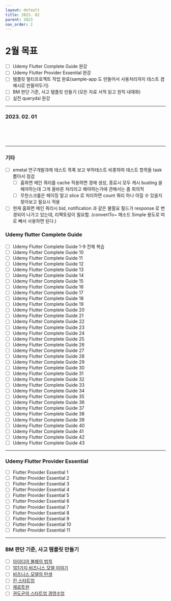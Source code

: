 ```yaml
---
layout: default
title: 2023. 02
parent: 2023
nav_order: 2
---
```


# 2월 목표
* [ ] Udemy Flutter Complete Guide 완강
* [ ] Udemy Flutter Provider Essential 완강
* [ ] 템플릿 멀티프로젝트 작업 완료(sample-app 도 만들어서 사용처리까지 테스트 겸 예시로 만들어두기)
* [ ] BM 판단 기준, 사고 템플릿 만들기 (모든 자료 서적 읽고 원칙 내재화)
* [ ] 실전 querydsl 완강

<hr>

### 2023. 02. 01

<br>
<br>
<br>

<hr>

### 기타
- [ ] emetal 연구개발과제 테스트 목록 보고 부하테스트 비롯하여 테스트 항목들 task 뽑아서 점검
  - [ ] 홈화면 메인 쿼리를 cache 적용하면 경매 생성, 종료시 모두 캐시 busting 을 해야하는데 그게 올바른 처리라고 해야하는가에 관해서는 좀 회의적
  - [ ] 무한스크롤은 페이징 말고 slice 로 처리하면 count 쿼리 하나 아낄 수 있을지 찾아보고 필요시 적용
- [ ] 현재 홈화면 메인 쿼리시 bid, notification 과 같은 불필요 필드가 response 로 변경되어 나가고 있는데, 리팩토링이 필요함. (convertTo~ 메소드 Simple 용도로 따로 빼서 사용하면 된다.)

### Udemy flutter Complete Guide
* [ ] Udemy Flutter Complete Guide 1-9 전체 복습
* [ ] Udemy Flutter Complete Guide 10
* [ ] Udemy Flutter Complete Guide 11
* [ ] Udemy Flutter Complete Guide 12
* [ ] Udemy Flutter Complete Guide 13
* [ ] Udemy Flutter Complete Guide 14
* [ ] Udemy Flutter Complete Guide 15
* [ ] Udemy Flutter Complete Guide 16
* [ ] Udemy Flutter Complete Guide 17
* [ ] Udemy Flutter Complete Guide 18
* [ ] Udemy Flutter Complete Guide 19
* [ ] Udemy Flutter Complete Guide 20
* [ ] Udemy Flutter Complete Guide 21
* [ ] Udemy Flutter Complete Guide 22
* [ ] Udemy Flutter Complete Guide 23
* [ ] Udemy Flutter Complete Guide 24
* [ ] Udemy Flutter Complete Guide 25
* [ ] Udemy Flutter Complete Guide 26
* [ ] Udemy Flutter Complete Guide 27
* [ ] Udemy Flutter Complete Guide 28
* [ ] Udemy Flutter Complete Guide 29
* [ ] Udemy Flutter Complete Guide 30
* [ ] Udemy Flutter Complete Guide 31
* [ ] Udemy Flutter Complete Guide 32
* [ ] Udemy Flutter Complete Guide 33
* [ ] Udemy Flutter Complete Guide 34
* [ ] Udemy Flutter Complete Guide 35
* [ ] Udemy Flutter Complete Guide 36
* [ ] Udemy Flutter Complete Guide 37
* [ ] Udemy Flutter Complete Guide 38
* [ ] Udemy Flutter Complete Guide 39
* [ ] Udemy Flutter Complete Guide 40
* [ ] Udemy Flutter Complete Guide 41
* [ ] Udemy Flutter Complete Guide 42
* [ ] Udemy Flutter Complete Guide 43

<hr>

### Udemy Flutter Provider Essential
* [ ] Flutter Provider Essential 1
* [ ] Flutter Provider Essential 2
* [ ] Flutter Provider Essential 3
* [ ] Flutter Provider Essential 4
* [ ] Flutter Provider Essential 5
* [ ] Flutter Provider Essential 6
* [ ] Flutter Provider Essential 7
* [ ] Flutter Provider Essential 8
* [ ] Flutter Provider Essential 9
* [ ] Flutter Provider Essential 10
* [ ] Flutter Provider Essential 11

<hr>

### BM 판단 기준, 사고 템플릿 만들기
- [ ] [아이디어 불패의 법칙](https://www.aladin.co.kr/shop/wproduct.aspx?ItemId=236350317)
- [ ] [101가지 비즈니스 모델 이야기](https://www.aladin.co.kr/shop/wproduct.aspx?ItemId=241936435)
- [ ] [비즈니스 모델의 탄생](https://search.shopping.naver.com/book/catalog/32455039041?query=%EB%B9%84%EC%A6%88%EB%8B%88%EC%8A%A4%20%EB%AA%A8%EB%8D%B8%EC%9D%98%20%ED%83%84%EC%83%9D&NaPm=ct%3Dldicvdo8%7Cci%3D8002f12a71b54c51a3ab5ed87dfa54ef58ae34ba%7Ctr%3Dboksl%7Csn%3D95694%7Chk%3D23a3873382166bf3fc979a7765545d96d2376aec)
- [ ] [린 스타트업](https://search.shopping.naver.com/book/catalog/32436122059?cat_id=50010702&frm=PBOKMOD&query=%EB%A6%B0+%EC%8A%A4%ED%83%80%ED%8A%B8%EC%97%85&NaPm=ct%3Dldicxb48%7Cci%3D74e0745db479c7db6ad92d34d5ded44df0084c43%7Ctr%3Dboknx%7Csn%3D95694%7Chk%3Dd289c98ac19ae792e404c30aa6e8e5a1b8c4e0ea)
- [ ] [제로투원](https://search.shopping.naver.com/book/catalog/32483707626?cat_id=50010520&frm=PBOKMOD&query=%EC%A0%9C%EB%A1%9C+%ED%88%AC%EC%9B%90&NaPm=ct%3Dldicxs3c%7Cci%3D55c7a90d6d2d4f553c9ea189e62a845751e4c3d3%7Ctr%3Dboknx%7Csn%3D95694%7Chk%3D3ba8dc0378cd9eef39f8b10da499d158b91d2b07)
- [ ] [권도균의 스타트업 경영수업](https://search.shopping.naver.com/book/catalog/32441089176?cat_id=50005827&frm=PBOKPRO&query=%EA%B6%8C%EB%8F%84%EA%B7%A0%EC%9D%98+%EC%8A%A4%ED%83%80%ED%8A%B8%EC%97%85+%EA%B2%BD%EC%98%81+%EC%88%98%EC%97%85&NaPm=ct%3Dldicy6r4%7Cci%3D25d09a45e6edeb6955c01e912f591e7a43f8f824%7Ctr%3Dboknx%7Csn%3D95694%7Chk%3D7d79387ab9afbd08bd271d9e24bdc86ddf73b535)
